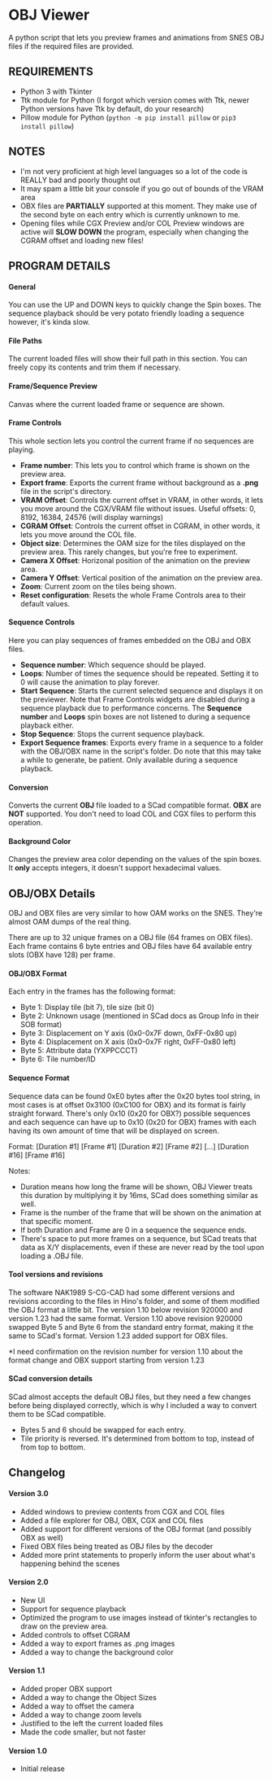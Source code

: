 # OBJ Viewer
A python script that lets you preview frames and animations from SNES OBJ files if the required files are provided.

## REQUIREMENTS
* Python 3 with Tkinter
* Ttk module for Python (I forgot which version comes with Ttk, newer Python versions have Ttk by default, do your research)
* Pillow module for Python (`python -m pip install pillow` or `pip3 install pillow`)

## NOTES
* I'm not very proficient at high level languages so a lot of the code is REALLY bad and poorly thought out
* It may spam a little bit your console if you go out of bounds of the VRAM area
* OBX files are **PARTIALLY** supported at this moment. They make use of the second byte on each entry which is currently unknown to me.
* Opening files while CGX Preview and/or COL Preview windows are active will **SLOW DOWN** the program, especially when changing the CGRAM offset and loading new files!

## PROGRAM DETAILS

#### General
You can use the UP and DOWN keys to quickly change the Spin boxes.
The sequence playback should be very potato friendly loading a sequence however, it's kinda slow.

#### File Paths
The current loaded files will show their full path in this section. You can freely copy its contents and trim them if necessary.

#### Frame/Sequence Preview
Canvas where the current loaded frame or sequence are shown.

#### Frame Controls
This whole section lets you control the current frame if no sequences are playing.
* **Frame number**: This lets you to control which frame is shown on the preview area.
* **Export frame**: Exports the current frame without background as a **.png** file in the script's directory.
* **VRAM Offset**: Controls the current offset in VRAM, in other words, it lets you move around the CGX/VRAM file without issues. Useful offsets: 0, 8192, 16384, 24576 (will display warnings)
* **CGRAM Offset**: Controls the current offset in CGRAM, in other words, it lets you move around the COL file.
* **Object size**: Determines the OAM size for the tiles displayed on the preview area. This rarely changes, but you're free to experiment.
* **Camera X Offset**: Horizonal position of the animation on the preview area.
* **Camera Y Offset**: Vertical position of the animation on the preview area.
* **Zoom**: Current zoom on the tiles being shown.
* **Reset configuration**: Resets the whole Frame Controls area to their default values.

#### Sequence Controls
Here you can play sequences of frames embedded on the OBJ and OBX files.
* **Sequence number**: Which sequence should be played.
* **Loops**: Number of times the sequence should be repeated. Setting it to 0 will cause the animation to play forever.
* **Start Sequence**: Starts the current selected sequence and displays it on the previewer. Note that Frame Controls widgets are disabled during a sequence playback due to performance concerns. The **Sequence number** and **Loops** spin boxes are not listened to during a sequence playback either.
* **Stop Sequence**: Stops the current sequence playback.
* **Export Sequence frames**: Exports every frame in a sequence to a folder with the OBJ/OBX name in the script's folder. Do note that this may take a while to generate, be patient. Only available during a sequence playback.

#### Conversion
Converts the current **OBJ** file loaded to a SCad compatible format. **OBX** are **NOT** supported. You don't need to load COL and CGX files to perform this operation.

#### Background Color
Changes the preview area color depending on the values of the spin boxes. It **only** accepts integers, it doesn't support hexadecimal values.

## OBJ/OBX Details
OBJ and OBX files are very similar to how OAM works on the SNES. They're almost OAM dumps of the real thing.

There are up to 32 unique frames on a OBJ file (64 frames on OBX files). Each frame contains 6 byte entries and OBJ files have 64 available entry slots (OBX have 128) per frame.

#### OBJ/OBX Format 
Each entry in the frames has the following format:
* Byte 1: Display tile (bit 7), tile size (bit 0)
* Byte 2: Unknown usage (mentioned in SCad docs as Group Info in their SOB format)
* Byte 3: Displacement on Y axis (0x0-0x7F down, 0xFF-0x80 up)
* Byte 4: Displacement on X axis (0x0-0x7F right, 0xFF-0x80 left)
* Byte 5: Attribute data (YXPPCCCT)
* Byte 6: Tile number/ID

#### Sequence Format
Sequence data can be found 0xE0 bytes after the 0x20 bytes tool string, in most cases is at offset 0x3100 (0xC100 for OBX) and its format is fairly straight forward. There's only 0x10 (0x20 for OBX?) possible sequences and each sequence can have up to 0x10 (0x20 for OBX) frames with each having its own amount of time that will be displayed on screen.

Format: [Duration #1] [Frame #1] [Duration #2] [Frame #2] [...] [Duration #16] [Frame #16]

Notes:
* Duration means how long the frame will be shown, OBJ Viewer treats this duration by multiplying it by 16ms, SCad does something similar as well.
* Frame is the number of the frame that will be shown on the animation at that specific moment.
* If both Duration and Frame are 0 in a sequence the sequence ends.
* There's space to put more frames on a sequence, but SCad treats that data as X/Y displacements, even if these are never read by the tool upon loading a .OBJ file.

#### Tool versions and revisions
The software NAK1989 S-CG-CAD had some different versions and revisions according to the files in Hino's folder, and some of them modified the OBJ format a little bit. The version 1.10 below revision 920000 and version 1.23 had the same format. Version 1.10 above revision 920000 swapped Byte 5 and Byte 6 from the standard entry format, making it the same to SCad's format. Version 1.23 added support for OBX files.

*I need confirmation on the revision number for version 1.10 about the format change and OBX support starting from version 1.23

#### SCad conversion details
SCad almost accepts the default OBJ files, but they need a few changes before being displayed correctly, which is why I included a way to convert them to be SCad compatible.
* Bytes 5 and 6 should be swapped for each entry.
* Tile priority is reversed. It's determined from bottom to top, instead of from top to bottom.

## Changelog
#### Version 3.0
* Added windows to preview contents from CGX and COL files
* Added a file explorer for OBJ, OBX, CGX and COL files
* Added support for different versions of the OBJ format (and possibly OBX as well)
* Fixed OBX files being treated as OBJ files by the decoder
* Added more print statements to properly inform the user about what's happening behind the scenes

#### Version 2.0
* New UI
* Support for sequence playback
* Optimized the program to use images instead of tkinter's rectangles to draw on the preview area.
* Added controls to offset CGRAM
* Added a way to export frames as .png images
* Added a way to change the background color

#### Version 1.1
* Added proper OBX support
* Added a way to change the Object Sizes
* Added a way to offset the camera
* Added a way to change zoom levels
* Justified to the left the current loaded files
* Made the code smaller, but not faster

#### Version 1.0
* Initial release
